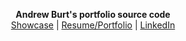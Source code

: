 <p align="center">
  <b>Andrew Burt's portfolio source code</b><br>
  <a href="https://andrewburt.dev/projects/portfolio/">Showcase</a> |
  <a href="https://andrewburt.dev/">Resume/Portfolio</a> |
  <a href="https://www.linkedin.com/in/a-burt/">LinkedIn</a>
  <br><br>
 
